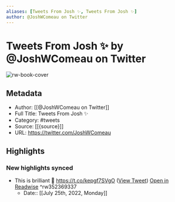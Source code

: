 ```yaml
---
aliases: [Tweets From Josh ✨, Tweets From Josh ✨]
author: @JoshWComeau on Twitter
---
```

# Tweets From Josh ✨ by @JoshWComeau on Twitter

![rw-book-cover](https://pbs.twimg.com/profile_images/1497584731667537923/BZzyDlnt.jpg)

## Metadata
- Author: [[@JoshWComeau on Twitter]]
- Full Title: Tweets From Josh ✨
- Category: #tweets
- Source: [[{source}]]
- URL: https://twitter.com/JoshWComeau

## Highlights
### New highlights synced
- This is brilliant 💯 https://t.co/kepgf7SVgO ([View Tweet](https://twitter.com/JoshWComeau/status/1346521484295024640)) [Open in Readwise](https://readwise.io/open/352369337) ^rw352369337
    - Date:: [[July 25th, 2022, Monday]]
